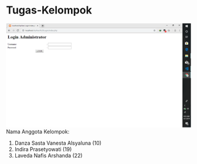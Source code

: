 # Tugas-Kelompok
![alt text](https://github.com/Nesta2002/Tugas-Kelompok/blob/master/Screenshot%20(285).png)
Nama Anggota Kelompok:
1. Danza Sasta Vanesta Alsyaluna  (10)
2. Indira Prasetyowati            (19)
3. Laveda Nafis Arshanda          (22)

